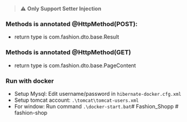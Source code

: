 > :warning: **Only Support Setter Injection**

### Methods is annotated @HttpMethod(POST):
 - return type is com.fashion.dto.base.Result
 
### Methods is annotated @HttpMethod(GET)
 - return type is com.fashion.dto.base.PageContent

### Run with docker
- Setup Mysql: Edit username/password in `hibernate-docker.cfg.xml`
- Setup tomcat account: `.\tomcat\tomcat-users.xml`
- For window: Run command `.\docker-start.bat`#   F a s h i o n _ S h o p p  
 #   f a s h i o n - s h o p  
 